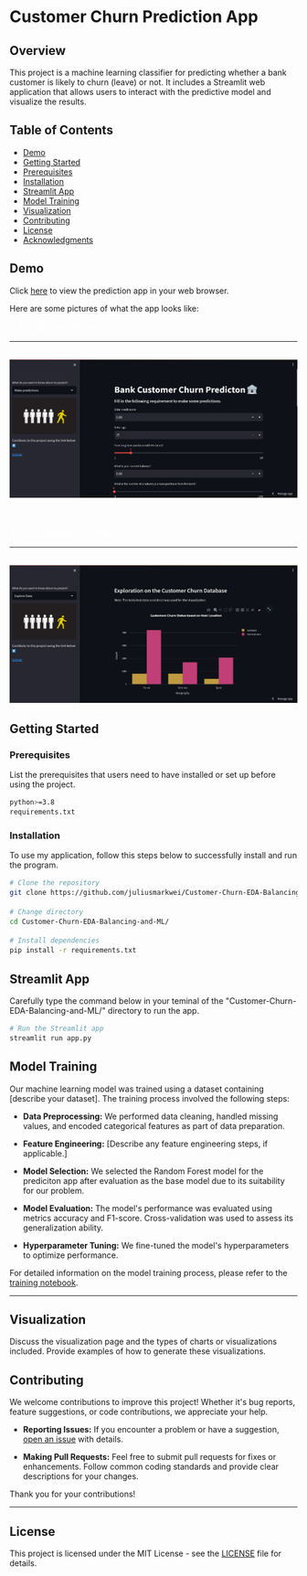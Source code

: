 # Customer Churn Prediction App

## Overview

This project is a machine learning classifier for predicting whether a bank customer is likely to churn (leave) or not. It includes a Streamlit web application that allows users to interact with the predictive model and visualize the results.

## Table of Contents

- [Demo](#demo)
- [Getting Started](#getting-started)
- [Prerequisites](#prerequisites)
- [Installation](#installation)
- [Streamlit App](#streamlit-app)
- [Model Training](#model-training)
- [Visualization](#visualization)
- [Contributing](#contributing)
- [License](#license)
- [Acknowledgments](#acknowledgments)

## Demo

Click [here](https://customerchurnpredict.streamlit.app/) to view the prediction app in your web browser.

Here are some pictures of what the app looks like:

<font size=4 color="#ffffff">1. Prediction Page</font>

<hr><br>
<img src="./assets/images/prediction image.png">
<br>

<br><br>
<font size=4 color="#ffffff">2. Visualization Page</font>
<hr><br>
<img src="./assets/images/viz image.png">

## Getting Started

### Prerequisites

List the prerequisites that users need to have installed or set up before using the project.

```bash
python>=3.8
requirements.txt
```

### Installation

To use my application, follow this steps below to successfully install and run the program.

```bash
# Clone the repository
git clone https://github.com/juliusmarkwei/Customer-Churn-EDA-Balancing-and-ML.git

# Change directory
cd Customer-Churn-EDA-Balancing-and-ML/

# Install dependencies
pip install -r requirements.txt
```

## Streamlit App

Carefully type the command below in your teminal of the "Customer-Churn-EDA-Balancing-and-ML/" directory to run the app.
```bash
# Run the Streamlit app
streamlit run app.py
```


## Model Training

Our machine learning model was trained using a dataset containing [describe your dataset]. The training process involved the following steps:

- **Data Preprocessing:** We performed data cleaning, handled missing values, and encoded categorical features as part of data preparation.

- **Feature Engineering:** [Describe any feature engineering steps, if applicable.]

- **Model Selection:** We selected the Random Forest model for the prediciton app after evaluation as the base model due to its suitability for our problem.

- **Model Evaluation:** The model's performance was evaluated using metrics accuracy and F1-score. Cross-validation was used to assess its generalization ability.

- **Hyperparameter Tuning:** We fine-tuned the model's hyperparameters to optimize performance.

For detailed information on the model training process, please refer to the [training notebook](https://github.com/juliusmarkwei/Customer-Churn-EDA-Balancing-and-ML/notebooks/main.ipynb).

---
## Visualization

Discuss the visualization page and the types of charts or visualizations included. Provide examples of how to generate these visualizations.

## Contributing

We welcome contributions to improve this project! Whether it's bug reports, feature suggestions, or code contributions, we appreciate your help.

- **Reporting Issues:** If you encounter a problem or have a suggestion, [open an issue](https://github.com/juliusmarkwei/Customer-Churn-EDA-Balancing-and-ML/issues) with details.

- **Making Pull Requests:** Feel free to submit pull requests for fixes or enhancements. Follow common coding standards and provide clear descriptions for your changes.

Thank you for your contributions!

---
## License

This project is licensed under the MIT License - see the [LICENSE](LICENSE) file for details.